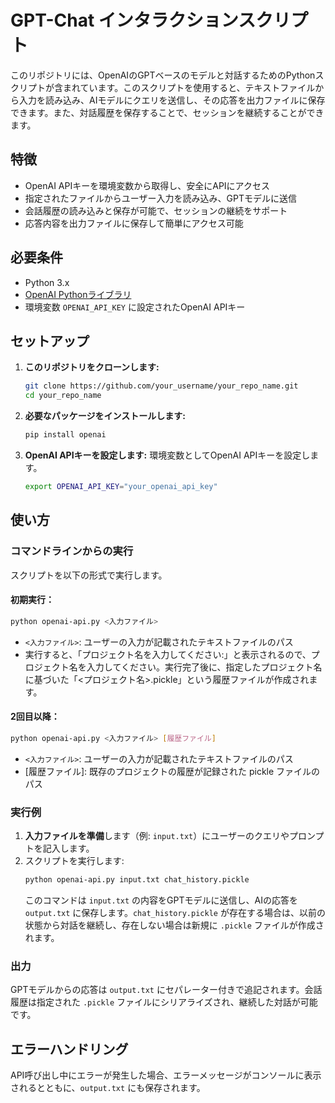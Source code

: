 # GPT-Chat インタラクションスクリプト

このリポジトリには、OpenAIのGPTベースのモデルと対話するためのPythonスクリプトが含まれています。このスクリプトを使用すると、テキストファイルから入力を読み込み、AIモデルにクエリを送信し、その応答を出力ファイルに保存できます。また、対話履歴を保存することで、セッションを継続することができます。

## 特徴

- OpenAI APIキーを環境変数から取得し、安全にAPIにアクセス
- 指定されたファイルからユーザー入力を読み込み、GPTモデルに送信
- 会話履歴の読み込みと保存が可能で、セッションの継続をサポート
- 応答内容を出力ファイルに保存して簡単にアクセス可能

## 必要条件

- Python 3.x
- [OpenAI Pythonライブラリ](https://beta.openai.com/docs/libraries)
- 環境変数 `OPENAI_API_KEY` に設定されたOpenAI APIキー

## セットアップ

1. **このリポジトリをクローンします:**
   ```bash
   git clone https://github.com/your_username/your_repo_name.git
   cd your_repo_name
   ```

2. **必要なパッケージをインストールします:**
   ```bash
   pip install openai
   ```

3. **OpenAI APIキーを設定します:**
   環境変数としてOpenAI APIキーを設定します。
   ```bash
   export OPENAI_API_KEY="your_openai_api_key"
   ```

## 使い方

### コマンドラインからの実行

スクリプトを以下の形式で実行します。

#### 初期実行：

```bash
python openai-api.py <入力ファイル>
```
- `<入力ファイル>`: ユーザーの入力が記載されたテキストファイルのパス
- 実行すると、「プロジェクト名を入力してください:」と表示されるので、プロジェクト名を入力してください。実行完了後に、指定したプロジェクト名に基づいた「<プロジェクト名>.pickle」という履歴ファイルが作成されます。

#### 2回目以降：

```bash
python openai-api.py <入力ファイル> [履歴ファイル]
```

- `<入力ファイル>`: ユーザーの入力が記載されたテキストファイルのパス
- [履歴ファイル]: 既存のプロジェクトの履歴が記録された pickle ファイルのパス

### 実行例

1. **入力ファイルを準備**します（例: `input.txt`）にユーザーのクエリやプロンプトを記入します。
2. スクリプトを実行します:
   ```bash
   python openai-api.py input.txt chat_history.pickle
   ```
   このコマンドは `input.txt` の内容をGPTモデルに送信し、AIの応答を `output.txt` に保存します。`chat_history.pickle` が存在する場合は、以前の状態から対話を継続し、存在しない場合は新規に `.pickle` ファイルが作成されます。

### 出力

GPTモデルからの応答は `output.txt` にセパレーター付きで追記されます。会話履歴は指定された `.pickle` ファイルにシリアライズされ、継続した対話が可能です。

## エラーハンドリング

API呼び出し中にエラーが発生した場合、エラーメッセージがコンソールに表示されるとともに、`output.txt` にも保存されます。
